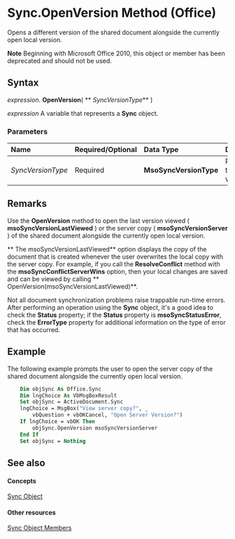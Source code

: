 
# Sync.OpenVersion Method (Office)

Opens a different version of the shared document alongside the currently open local version.


 **Note**  Beginning with Microsoft Office 2010, this object or member has been deprecated and should not be used.


## Syntax

 _expression_. **OpenVersion**( ** _SyncVersionType_** )

 _expression_ A variable that represents a **Sync** object.


### Parameters



|**Name**|**Required/Optional**|**Data Type**|**Description**|
|:-----|:-----|:-----|:-----|
| _SyncVersionType_|Required|**MsoSyncVersionType**| Represents the type of version.|

## Remarks

Use the  **OpenVersion** method to open the last version viewed ( **msoSyncVersionLastViewed** ) or the server copy ( **msoSyncVersionServer** ) of the shared document alongside the currently open local version.

 ** The msoSyncVersionLastViewed** option displays the copy of the document that is created whenever the user overwrites the local copy with the server copy. For example, if you call the **ResolveConflict** method with the **msoSyncConflictServerWins** option, then your local changes are saved and can be viewed by calling ** OpenVersion(msoSyncVersionLastViewed)**.

Not all document synchronization problems raise trappable run-time errors. After performing an operation using the  **Sync** object, it's a good idea to check the **Status** property; if the **Status** property is **msoSyncStatusError**, check the **ErrorType** property for additional information on the type of error that has occurred.


## Example

The following example prompts the user to open the server copy of the shared document alongside the currently open local version.


```vb
    Dim objSync As Office.Sync 
    Dim lngChoice As VbMsgBoxResult 
    Set objSync = ActiveDocument.Sync 
    lngChoice = MsgBox("View server copy?", _ 
        vbQuestion + vbOKCancel, "Open Server Version?") 
    If lngChoice = vbOK Then 
        objSync.OpenVersion msoSyncVersionServer 
    End If 
    Set objSync = Nothing 

```


## See also


#### Concepts


[Sync Object](1cb049a0-a803-969a-7923-15ddb8da8f3b.md)
#### Other resources


[Sync Object Members](748726bd-83de-425a-5af8-177c34e3a013.md)